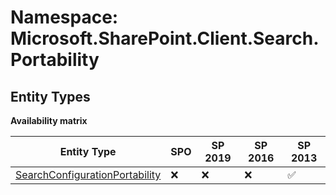 # Namespace: Microsoft.SharePoint.Client.Search.Portability

## Entity Types

**Availability matrix**

Entity Type | SPO | SP 2019 | SP 2016 | SP 2013
----------|-----|---------|---------|--------
[SearchConfigurationPortability](./EntityTypes/SearchConfigurationPortability.md) | ❌ | ❌ | ❌ | ✅
